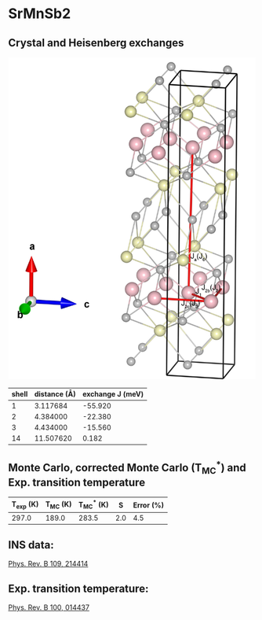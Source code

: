 # SrMnSb2

## Crystal and Heisenberg exchanges

![SrMnSb2 Structure](SrMnSb2.jpg)


| shell    | distance (A&#778;) | exchange J (meV) |
|----------|--------------|------------------|
| 1        | 3.117684     | -55.920          |
| 2        | 4.384000     | -22.380          |
| 3        | 4.434000     | -15.560          |
| 14       | 11.507620    | 0.182            |


## Monte Carlo, corrected Monte Carlo (T<sub>MC</sub><sup>*</sup>) and Exp. transition temperature

| T<sub>exp</sub> (K) | T<sub>MC</sub> (K) | T<sub>MC</sub><sup>*</sup> (K) | S   | Error (%) |
|----------------------|--------------------|--------------------------------|-----|-----------|
| 297.0                  | 189.0                | 283.5                          | 2.0 | 4.5       |


## INS data:
[Phys. Rev. B 109, 214414](https://journals.aps.org/prb/abstract/10.1103/PhysRevB.109.214414)


## Exp. transition temperature:
[Phys. Rev. B 100, 014437](https://journals.aps.org/prb/abstract/10.1103/PhysRevB.100.014437)
